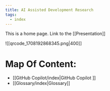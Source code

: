 ```yaml
---
title: AI Assisted Development Research
tags:
  - index
---
```

This is a home page.
Link to the [[Presentation]]

![[qrcode_1708192868345.png|400]]

# Map Of Content:

- [[GitHub Copilot/index|GitHub Copilot ]]
- [[Glossary/index|Glossary]]

